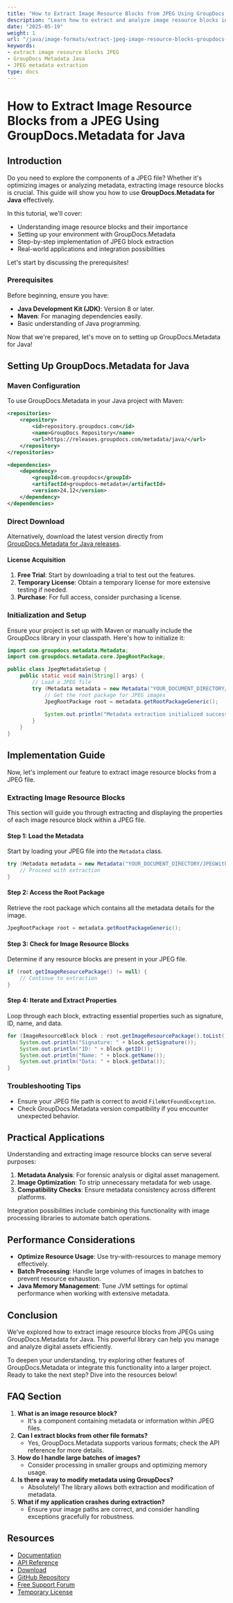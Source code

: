 ```yaml
---
title: "How to Extract Image Resource Blocks from JPEG Using GroupDocs.Metadata for Java"
description: "Learn how to extract and analyze image resource blocks in JPEG files using GroupDocs.Metadata for Java. Perfect for optimizing images or analyzing metadata."
date: "2025-05-19"
weight: 1
url: "/java/image-formats/extract-jpeg-image-resource-blocks-groupdocs-metadata-java/"
keywords:
- extract image resource blocks JPEG
- GroupDocs Metadata Java
- JPEG metadata extraction
type: docs
---
```

# How to Extract Image Resource Blocks from a JPEG Using GroupDocs.Metadata for Java

## Introduction

Do you need to explore the components of a JPEG file? Whether it's optimizing images or analyzing metadata, extracting image resource blocks is crucial. This guide will show you how to use **GroupDocs.Metadata for Java** effectively.

In this tutorial, we'll cover:
- Understanding image resource blocks and their importance
- Setting up your environment with GroupDocs.Metadata
- Step-by-step implementation of JPEG block extraction
- Real-world applications and integration possibilities

Let's start by discussing the prerequisites!

### Prerequisites

Before beginning, ensure you have:
- **Java Development Kit (JDK)**: Version 8 or later.
- **Maven**: For managing dependencies easily.
- Basic understanding of Java programming.

Now that we're prepared, let's move on to setting up GroupDocs.Metadata for Java!

## Setting Up GroupDocs.Metadata for Java

### Maven Configuration

To use GroupDocs.Metadata in your Java project with Maven:

```xml
<repositories>
    <repository>
        <id>repository.groupdocs.com</id>
        <name>GroupDocs Repository</name>
        <url>https://releases.groupdocs.com/metadata/java/</url>
    </repository>
</repositories>

<dependencies>
    <dependency>
        <groupId>com.groupdocs</groupId>
        <artifactId>groupdocs-metadata</artifactId>
        <version>24.12</version>
    </dependency>
</dependencies>
```

### Direct Download

Alternatively, download the latest version directly from [GroupDocs.Metadata for Java releases](https://releases.groupdocs.com/metadata/java/).

#### License Acquisition

1. **Free Trial**: Start by downloading a trial to test out the features.
2. **Temporary License**: Obtain a temporary license for more extensive testing if needed.
3. **Purchase**: For full access, consider purchasing a license.

### Initialization and Setup

Ensure your project is set up with Maven or manually include the GroupDocs library in your classpath. Here's how to initialize it:

```java
import com.groupdocs.metadata.Metadata;
import com.groupdocs.metadata.core.JpegRootPackage;

public class JpegMetadataSetup {
    public static void main(String[] args) {
        // Load a JPEG file
        try (Metadata metadata = new Metadata("YOUR_DOCUMENT_DIRECTORY/JPEGWithIrb.jpg")) {
            // Get the root package for JPEG images
            JpegRootPackage root = metadata.getRootPackageGeneric();
            
            System.out.println("Metadata extraction initialized successfully!");
        }
    }
}
```

## Implementation Guide

Now, let's implement our feature to extract image resource blocks from a JPEG file.

### Extracting Image Resource Blocks

This section will guide you through extracting and displaying the properties of each image resource block within a JPEG file.

#### Step 1: Load the Metadata

Start by loading your JPEG file into the `Metadata` class.

```java
try (Metadata metadata = new Metadata("YOUR_DOCUMENT_DIRECTORY/JPEGWithIrb.jpg")) {
    // Proceed with extraction
}
```

#### Step 2: Access the Root Package

Retrieve the root package which contains all the metadata details for the image.

```java
JpegRootPackage root = metadata.getRootPackageGeneric();
```

#### Step 3: Check for Image Resource Blocks

Determine if any resource blocks are present in your JPEG file.

```java
if (root.getImageResourcePackage() != null) {
    // Continue to extraction
}
```

#### Step 4: Iterate and Extract Properties

Loop through each block, extracting essential properties such as signature, ID, name, and data.

```java
for (ImageResourceBlock block : root.getImageResourcePackage().toList()) {
    System.out.println("Signature: " + block.getSignature());
    System.out.println("ID: " + block.getID());
    System.out.println("Name: " + block.getName());
    System.out.println("Data: " + block.getData());
}
```

### Troubleshooting Tips

- Ensure your JPEG file path is correct to avoid `FileNotFoundException`.
- Check GroupDocs.Metadata version compatibility if you encounter unexpected behavior.

## Practical Applications

Understanding and extracting image resource blocks can serve several purposes:

1. **Metadata Analysis**: For forensic analysis or digital asset management.
2. **Image Optimization**: To strip unnecessary metadata for web usage.
3. **Compatibility Checks**: Ensure metadata consistency across different platforms.

Integration possibilities include combining this functionality with image processing libraries to automate batch operations.

## Performance Considerations

- **Optimize Resource Usage**: Use try-with-resources to manage memory effectively.
- **Batch Processing**: Handle large volumes of images in batches to prevent resource exhaustion.
- **Java Memory Management**: Tune JVM settings for optimal performance when working with extensive metadata.

## Conclusion

We’ve explored how to extract image resource blocks from JPEGs using GroupDocs.Metadata for Java. This powerful library can help you manage and analyze digital assets efficiently.

To deepen your understanding, try exploring other features of GroupDocs.Metadata or integrate this functionality into a larger project. Ready to take the next step? Dive into the resources below!

## FAQ Section

1. **What is an image resource block?**
   - It's a component containing metadata or information within JPEG files.
2. **Can I extract blocks from other file formats?**
   - Yes, GroupDocs.Metadata supports various formats; check the API reference for more details.
3. **How do I handle large batches of images?**
   - Consider processing in smaller groups and optimizing memory usage.
4. **Is there a way to modify metadata using GroupDocs?**
   - Absolutely! The library allows both extraction and modification of metadata.
5. **What if my application crashes during extraction?**
   - Ensure your image paths are correct, and consider handling exceptions gracefully for robustness.

## Resources

- [Documentation](https://docs.groupdocs.com/metadata/java/)
- [API Reference](https://reference.groupdocs.com/metadata/java/)
- [Download](https://releases.groupdocs.com/metadata/java/)
- [GitHub Repository](https://github.com/groupdocs-metadata/GroupDocs.Metadata-for-Java)
- [Free Support Forum](https://forum.groupdocs.com/c/metadata/)
- [Temporary License](https://purchase.groupdocs.com/temporary-license/)

